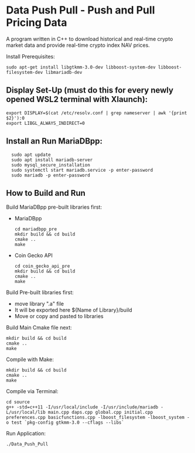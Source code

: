 # Data Push Pull - Push and Pull Pricing Data

A program written in C++ to download historical and real-time crypto market data and provide real-time crypto index NAV prices.

Install Prerequisites:
  ```
  sudo apt-get install libgtkmm-3.0-dev libboost-system-dev libboost-filesystem-dev libmariadb-dev
  ```
  
## Display Set-Up (must do this for every newly opened WSL2 terminal with Xlaunch):
  ```
 export DISPLAY=$(cat /etc/resolv.conf | grep nameserver | awk '{print $2}'):0
 export LIBGL_ALWAYS_INDIRECT=0
  ```

## Install an Run MariaDBpp:
```
  sudo apt update
  sudo apt install mariadb-server
  sudo mysql_secure_installation
  sudo systemctl start mariadb.service -p enter-password
  sudo mariadb -p enter-password
  ```

## How to Build and Run

Build MariaDBpp pre-built libraries first:

* MariaDBpp
  ```
  cd mariadbpp_pre
  mkdir build && cd build
  cmake ..
  make
  ```
  
* Coin Gecko API
  ```
  cd coin_gecko_api_pre
  mkdir build && cd build
  cmake ..
  make
  ```
  
Build Pre-built libraries first:
  * move library ".a" file 
  * It will be exported here ${Name of Library}/build
  * Move or copy and pasted to libraries
  
Build Main Cmake file next:
  ```
  mkdir build && cd build
  cmake ..
  make
  ```
  
  
Compile with Make:
  ```
  mkdir build && cd build
  cmake ..
  make
  ```
Compile via Terminal:
  ```
  cd source
  g++ -std=c++11 -I/usr/local/include -I/usr/include/mariadb -L/usr/local/lib main.cpp daps.cpp global.cpp initial.cpp preferences.cpp basicfunctions.cpp -lboost_filesystem -lboost_system -o test `pkg-config gtkmm-3.0 --cflags --libs`
  ```

Run Application:
  ```
  ./Data_Push_Pull
  ```
